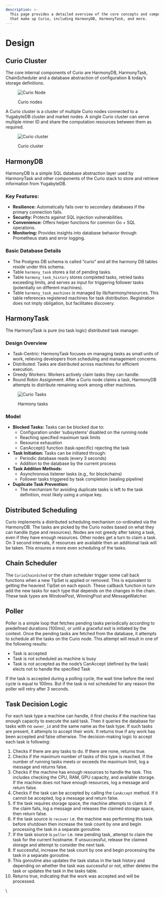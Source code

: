 ```yaml
---
description: >-
  This page provides a detailed overview of the core concepts and components
  that make up Curio, including HarmonyDB, HarmonyTask, and more.
---
```


# Design

## Curio Cluster

The core internal components of Curio are HarmonyDB, HarmonyTask, ChainScheduler and a database abstraction of configuration & today’s storage definitions.

<figure><img src="../.gitbook/assets/curio-node.png" alt="Curio Node"><figcaption><p>Curio nodes</p></figcaption></figure>

A Curio cluster is a cluster of multiple Curio nodes connected to a YugabyteDB cluster and market nodes. A single Curio cluster can serve multiple miner ID and share the computation resources between them as required.

<figure><img src="../.gitbook/assets/curio-cluster.png" alt="Curio cluster"><figcaption><p>Curio cluster</p></figcaption></figure>

## HarmonyDB&#x20;

HarmonyDB is a simple SQL database abstraction layer used by HarmonyTask and other components of the Curio stack to store and retrieve information from YugabyteDB.

### Key Features:&#x20;

* **Resilience:** Automatically fails over to secondary databases if the primary connection fails.
* **Security:** Protects against SQL injection vulnerabilities.
* **Convenience:** Offers helper functions for common Go + SQL operations.
* **Monitoring:** Provides insights into database behavior through Prometheus stats and error logging.

### Basic Database Details&#x20;

* The Postgres DB schema is called “curio” and all the harmony DB tables reside under this schema.
* Table `harmony_task` stores a list of pending tasks.
* Table `harmony_task_history` stores completed tasks, retried tasks exceeding limits, and serves as input for triggering follower tasks (potentially on different machines).
* Table `harmony_task_machines` is managed by lib/harmony/resources. This table references registered machines for task distribution. Registration does not imply obligation, but facilitates discovery.

## HarmonyTask&#x20;

The HarmonyTask is pure (no task logic) distributed task manager.

### Design Overview&#x20;

* Task-Centric: HarmonyTask focuses on managing tasks as small units of work, relieving developers from scheduling and management concerns.
* Distributed: Tasks are distributed across machines for efficient execution.
* Greedy Workers: Workers actively claim tasks they can handle.
* Round Robin Assignment: After a Curio node claims a task, HarmonyDB attempts to distribute remaining work among other machines.

<figure><img src="../.gitbook/assets/curio-tasks.png" alt="Curio Tasks"><figcaption><p>Harmony tasks</p></figcaption></figure>

### Model&#x20;

* **Blocked Tasks:** Tasks can be blocked due to:
  * Configuration under ‘subsystems’ disabled on the running node
  * Reaching specified maximum task limits
  * Resource exhaustion
  * CanAccept() function (task-specific) rejecting the task
* **Task Initiation:** Tasks can be initiated through:
  * Periodic database reads (every 3 seconds)
  * Addition to the database by the current process
* **Task Addition Methods:**
  * Asynchronous listener tasks (e.g., for blockchains)
  * Follower tasks triggered by task completion (sealing pipeline)
* **Duplicate Task Prevention:**
  * The mechanism for avoiding duplicate tasks is left to the task definition, most likely using a unique key.

## Distributed Scheduling&#x20;

Curio implements a distributed scheduling mechanism co-ordinated via the HarmonyDB. The tasks are picked by the Curio nodes based on what they can handle (type and resources). Nodes are not greedy after taking a task, even if they have enough resources. Other nodes get a turn to claim a task. On 3 second intervals, if resources are available then an additional task will be taken. This ensures a more even scheduling of the tasks.

## Chain Scheduler&#x20;

The `CurioChainSched` or the chain scheduler trigger some call back functions when a new TipSet is applied or removed. This is equivalent to getting the heaviest TipSet on each epoch. These callback function in turn add the new tasks for each type that depends on the changes in the chain. These task types are WindowPost, WinningPost and MessageWatcher.

## Poller&#x20;

Poller is a simple loop that fetches pending tasks periodically according to predefined durations (100ms), or until a graceful exit is initiated by the context. Once the pending tasks are fetched from the database, it attempts to schedule all the tasks on the Curio node. This attempt will result in one of the following results:

* Task is accepted
* Task is not scheduled as machine is busy
* Task is not accepted as the node’s CanAccept (defined by the task) elects not to handle the specified Task

If the task is accepted during a polling cycle, the wait time before the next cycle is equal to 100ms. But if the task is not scheduled for any reason the poller will retry after 3 seconds.

## Task Decision Logic&#x20;

For each task type a machine can handle, it first checks if the machine has enough capacity to execute the said task. Then it queries the database for tasks with no `owner_id` and the same name as the task type. If such tasks are present, it attempts to accept their work. It returns true if any work has been accepted and false otherwise. The decision-making logic to accept each task is following:

1. Checks if there are any tasks to do. If there are none, returns true.
2. Checks if the maximum number of tasks of this type is reached. If the number of running tasks meets or exceeds the maximum limit, log a message and returns false.
3. Checks if the machine has enough resources to handle the task. This includes checking the CPU, RAM, GPU capacity, and available storage. If the machine does not have enough resources, log a message and return false.
4. Checks if the task can be accepted by calling the `CanAccept` method. If it cannot be accepted, log a message and return false.
5. If the task requires storage space, the machine attempts to claim it. If the claim fails, log a message and releases the claimed storage space, then return false.
6. If the task source is `recover` i.e. the machine was performing this task before shutdown then increase the task count by one and begin processing the task in a separate goroutine.
7. If the task source is `poller` i.e. new pending task, attempt to claim the task for the current hostname. If unsuccessful, release the claimed storage and attempt to consider the next task.
8. If successful, increase the task count by one and begin processing the task in a separate goroutine.
9. This goroutine also updates the task status in the task history and depending on whether the task was successful or not, either deletes the task or updates the task in the tasks table.
10. Returns true, indicating that the work was accepted and will be processed.

\
